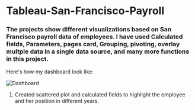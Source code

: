 # Tableau-San-Francisco-Payroll
### The projects show different visualizations based on San Francisco payroll data of employees. I have used Calculated fields, Parameters, pages card, Grouping, pivoting, overlay multple data in a single data source, and many more functions in this project.

Here's how my dashboard look like:

![Dashboard](https://github.com/jahnvi1017/Tableau-San-Francisco-Payroll/assets/168184461/fe1a9640-34ea-4145-8cd5-f8e84534e71f)


1. Created scattered plot and calculated fields to highlight the employee and her position in different years.

